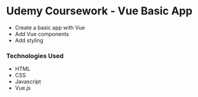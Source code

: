# Udemy Coursework - Vue Basic App
- Create a basic app with Vue
- Add Vue components
- Add styling

### Technologies Used
- HTML
- CSS
- Javascript
- Vue.js